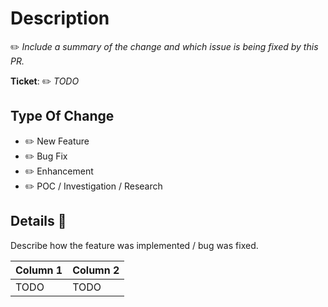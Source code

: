 # Description

✏️ _Include a summary of the change and which issue is being fixed by this PR._

**Ticket**: ✏️ _TODO_

## Type Of Change

-   ✏️ New Feature
-   ✏️ Bug Fix
-   ✏️ Enhancement
-   ✏️ POC / Investigation / Research

## Details 🔎

Describe how the feature was implemented / bug was fixed.

| Column 1 | Column 2 |
| -------- | -------- |
| TODO     | TODO     |


